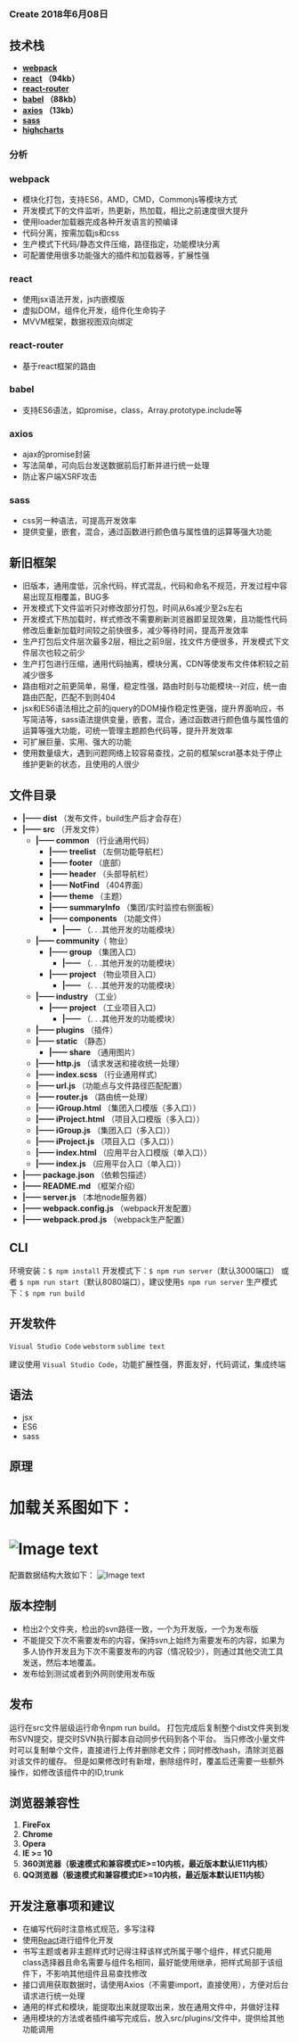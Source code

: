 ### Create 2018年6月08日

## 技术栈
- **[webpack](#webpack)**
- **[react](#react) （94kb）**
- **[react-router](#react-router)**
- **[babel](#babel) （88kb）**
- **[axios](#axios) （13kb）**
- **[sass](#sass)**
- **[highcharts](#highcharts)**
### 分析
### webpack
- 模块化打包，支持ES6，AMD，CMD，Commonjs等模块方式
- 开发模式下的文件监听，热更新，热加载，相比之前速度很大提升
- 使用loader加载器完成各种开发语言的预编译
- 代码分离，按需加载js和css
- 生产模式下代码/静态文件压缩，路径指定，功能模块分离
- 可配置使用很多功能强大的插件和加载器等，扩展性强
### react
- 使用jsx语法开发，js内嵌模版
- 虚拟DOM，组件化开发，组件化生命钩子
- MVVM框架，数据视图双向绑定
### react-router
- 基于react框架的路由
### babel
- 支持ES6语法，如promise，class，Array.prototype.include等
### axios
- ajax的promise封装
- 写法简单，可向后台发送数据前后打断并进行统一处理
- 防止客户端XSRF攻击
### sass
- css另一种语法，可提高开发效率
- 提供变量，嵌套，混合，通过函数进行颜色值与属性值的运算等强大功能

## 新旧框架
- 旧版本，通用度低，沉余代码，样式混乱，代码和命名不规范，开发过程中容易出现互相覆盖，BUG多
- 开发模式下文件监听只对修改部分打包，时间从6s减少至2s左右
- 开发模式下热加载时，样式修改不需要刷新浏览器即呈现效果，且功能性代码修改后重新加载时间较之前快很多，减少等待时间，提高开发效率
- 生产打包后文件层次最多2层，相比之前9层，找文件方便很多，开发模式下文件层次也较之前少
- 生产打包进行压缩，通用代码抽离，模块分离，CDN等使发布文件体积较之前减少很多
- 路由相对之前更简单，易懂，稳定性强，路由时刻与功能模块--对应，统一由路由匹配，匹配不到则404
- jsx和ES6语法相比之前的jquery的DOM操作稳定性更强，提升界面响应，书写简洁等，sass语法提供变量，嵌套，混合，通过函数进行颜色值与属性值的运算等强大功能，可统一管理主题颜色代码等，提升开发效率
- 可扩展巨量、实用、强大的功能
- 使用数量级大，遇到问题网络上较容易查找，之前的框架scrat基本处于停止维护更新的状态，且使用的人很少
## 文件目录
- **|—— dist** （发布文件，build生产后才会存在）
- **|—— src**  （开发文件）
     - **|—— common** （行业通用代码）
          - **|—— treelist** （左侧功能导航栏）
          - **|—— footer** （底部）
          - **|—— header** （头部导航栏）
          - **|—— NotFind** （404界面）
          - **|—— theme** （主题）
          - **|—— summaryInfo** （集团/实时监控右侧面板）
          - **|—— components** （功能文件）
               - **|——** （. . .其他开发的功能模块）
     - **|—— community**（ 物业）
          - **|—— group** （集团入口）
               - **|——** （. . .其他开发的功能模块）
          - **|—— project** （物业项目入口）
               - **|——** （. . .其他开发的功能模块）
     - **|—— industry** （工业）
          - **|—— project** （工业项目入口）
               - **|——** （. . .其他开发的功能模块）
     - **|—— plugins** （插件）
     - **|—— static** （静态）
          - **|—— share** （通用图片）
     - **|—— http.js** （请求发送和接收统一处理）
     - **|—— index.scss** （行业通用样式）
     - **|—— url.js** （功能点与文件路径匹配配置）
     - **|—— router.js** （路由统一处理）
     - **|—— iGroup.html** （集团入口模版（多入口））
     - **|—— iProject.html** （项目入口模版（多入口））
     - **|—— iGroup.js** （集团入口（多入口））
     - **|—— iProject.js** （项目入口（多入口））
     - **|—— index.html** （应用平台入口模版（单入口））
     - **|—— index.js** （应用平台入口（单入口））
- **|—— package.json** （依赖包描述）
- **|—— README.md** （框架介绍）
- **|—— server.js** （本地node服务器）
- **|—— webpack.config.js** （webpack开发配置）
- **|—— webpack.prod.js** （webpack生产配置）

## CLI
环境安装：`$ npm install`
开发模式下：`$ npm run server`（默认3000端口） 或者 `$ npm run start`（默认8080端口），建议使用`$ npm run server`
生产模式下：`$ npm run build`
## 开发软件
`Visual Studio Code`
`webstorm`
`sublime text`

建议使用 `Visual Studio Code`，功能扩展性强，界面友好，代码调试，集成终端
## 语法
- jsx
- ES6
- sass
## 原理
加载关系图如下：
=============
![Image text](https://github.com/NXT-FE/EFOS-PC/blob/master/relation.jpg)
=============
配置数据结构大致如下：
![Image text](https://github.com/NXT-FE/EFOS-PC/blob/master/data.jpg)

## 版本控制
- 检出2个文件夹，检出的svn路径一致，一个为开发版，一个为发布版
- 不能提交下次不需要发布的内容，保持svn上始终为需要发布的内容，如果为多人协作开发且为下次不需要发布的内容（情况较少），则通过其他交流工具发送，然后本地覆盖。
- 发布给到测试或者到外网则使用发布版
## 发布
运行在src文件层级运行命令npm run build。
打包完成后复制整个dist文件夹到发布SVN提交，提交时SVN执行脚本自动同步代码到各个平台。
当只修改小量文件时可以复制单个文件，直接进行上传并删除老文件；同时修改hash，清除浏览器对该文件的缓存。
但是如果修改时有新增，删除组件时，覆盖后还需要一些额外操作，如修改该组件中的ID,trunk

## 浏览器兼容性
   1. **FireFox**
   2. **Chrome**
   3. **Opera**
   4. **IE >= 10**
   5. **360浏览器（极速模式和兼容模式IE>=10内核，最近版本默认IE11内核）**
   6. **QQ浏览器（极速模式和兼容模式IE>=10内核，最近版本默认IE11内核）**

## 开发注意事项和建议
- 在编写代码时注意格式规范，多写注释
- 使用[React](https://www.reactjscn.com/)进行组件化开发
- 书写主题或者非主题样式时记得注释该样式所属于哪个组件，样式只能用class选择器且命名需要与组件名相同，最好能使用继承，把样式局部于该组件下，不影响其他组件且易查找修改
- 接口调用获取数据时，请使用Axios（不需要import，直接使用），方便对后台请求进行统一处理
- 通用的样式和模块，能提取出来就提取出来，放在通用文件中，并做好注释
- 通用模块的方法或者插件编写完成后，放入src/plugins/文件中，提供给其他功能调用


